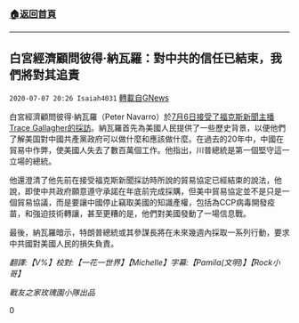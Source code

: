 ###  [:house:返回首頁](https://github.com/ourhimalayas/txt)
---

## 白宮經濟顧問彼得·納瓦羅：對中共的信任已結束，我們將對其追責
`2020-07-07 20:26 Isaiah4031` [轉載自GNews](https://gnews.org/zh-hant/257047/)

白宮經濟顧問彼得·納瓦羅（Peter Navarro）於[7月6日接受了福克斯新聞主播Trace Gallagher的採訪](https://www.youtube.com/watch?v=0Qpah_S7oYM)。納瓦羅首先為美國人民提供了一些歷史背景，以便他們了解美国對中國共產黨政府可以做什麼和應該做什麼。在過去的20年中，中國在貿易中作弊，使美國人失去了數百萬個工作。他指出，川普總統是第一個堅守這一立場的總統。

他還澄清了他先前在接受福克斯新聞採訪時所說的貿易協定已經結束的說法，他說，即使中共政府願意遵守承諾在年底前完成採購，但美中貿易協定並不是只是一個貿易協議，而是要讓中國停止竊取美國的知識產權，包括為CCP病毒開發疫苗，和強迫技術轉讓，甚至更糟的是，他們對美國發動了一場信息戰。

最後，納瓦羅暗示，特朗普總統或其參謀長將在未來幾週內採取一系列行動，要求中共國對美國人民的損失負責。

*翻譯:【V%】校對:【一花一世界】【Michelle】字幕:【Pamila(文明)】【Rock小哥】*

*戰友之家玫瑰園小隊出品*

0

